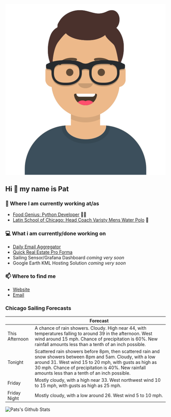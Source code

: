 [![Social banner for p-j-falconer](https://raw.githubusercontent.com/P-J-FALCONER/P-J-FALCONER/master/assets/avataaars.svg)](https://patfalconer.com/)
## Hi :wave: my name is Pat

### 💼 Where I am currently working at/as
- [Food Genius: Python Developer](https://getfoodgenius.com/) 🍔🐍
- [Latin School of Chicago: Head Coach Varisty Mens Water Polo](https://www.latinschool.org/) 🤽


### 💻 What i am currently/done working on
 - [Daily Email Aggregator](https://github.com/P-J-FALCONER/dott_daily_mail)
 - [Quick Real Estate Pro Forma](https://github.com/P-J-FALCONER/henry)
 - Sailing Sensor/Grafana Dashboard *coming very soon*
 - Google Earth KML Hosting Solution *coming very soon*

### 📫 Where to find me
 - [Website](https://patfalconer.com/)
 - [Email](mailto:patrick.j.falconer@gmail.com)


### Chicago Sailing Forecasts
|   | Forecast  |
|---|---|
| This Afternoon | A chance of rain showers. Cloudy. High near 44, with temperatures falling to around 39 in the afternoon. West wind around 15 mph. Chance of precipitation is 60%. New rainfall amounts less than a tenth of an inch possible. |
| Tonight | Scattered rain showers before 8pm, then scattered rain and snow showers between 8pm and 5am. Cloudy, with a low around 31. West wind 15 to 20 mph, with gusts as high as 30 mph. Chance of precipitation is 40%. New rainfall amounts less than a tenth of an inch possible. |
| Friday | Mostly cloudy, with a high near 33. West northwest wind 10 to 15 mph, with gusts as high as 25 mph. |
| Friday Night | Mostly cloudy, with a low around 26. West wind 5 to 10 mph. |

![Pats's Github Stats](https://github-readme-stats.vercel.app/api?username=p-j-falconer&show_icons=true&theme=radical)

